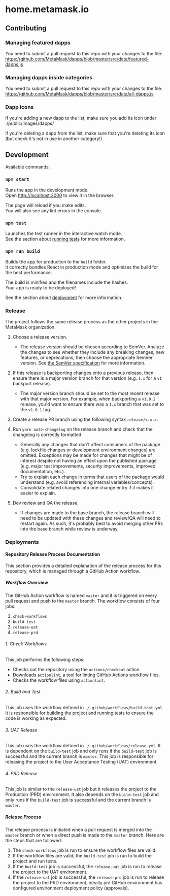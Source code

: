 # home.metamask.io

## Contributing

### Managing featured dapps

You need to submit a pull request to this repo with your changes to the file:
https://github.com/MetaMask/dapps/blob/master/src/data/featured-dapps.js

### Managing dapps inside categories

You need to submit a pull request to this repo with your changes to the file:
https://github.com/MetaMask/dapps/blob/master/src/data/all-dapps.js

### Dapp icons

If you're adding a new dapp to the list, make sure you add its icon under ./public/images/dapps/

If you're deleting a dapp from the list, make sure that you're deleting its icon (but check it's not in use in another category!)

## Development

Available commands:

### `npm start`

Runs the app in the development mode.<br>
Open [http://localhost:3000](http://localhost:3000) to view it in the browser.

The page will reload if you make edits.<br>
You will also see any lint errors in the console.

### `npm test`

Launches the test runner in the interactive watch mode.<br>
See the section about [running tests](https://facebook.github.io/create-react-app/docs/running-tests) for more information.

### `npm run build`

Builds the app for production to the `build` folder.<br>
It correctly bundles React in production mode and optimizes the build for the best performance.

The build is minified and the filenames include the hashes.<br>
Your app is ready to be deployed!

See the section about [deployment](https://facebook.github.io/create-react-app/docs/deployment) for more information.

### Release

The project follows the same release process as the other projects in the MetaMask organization. 

1. Choose a release version.

   - The release version should be chosen according to SemVer. Analyze the changes to see whether they include any breaking changes, new features, or deprecations, then choose the appropriate SemVer version. See [the SemVer specification](https://semver.org/) for more information.

2. If this release is backporting changes onto a previous release, then ensure there is a major version branch for that version (e.g. `1.x` for a `v1` backport release).

   - The major version branch should be set to the most recent release with that major version. For example, when backporting a `v1.0.2` release, you'd want to ensure there was a `1.x` branch that was set to the `v1.0.1` tag.

4. Create a release PR branch using the following syntax `release/x.x.x`.

4. Run `yarn auto-changelog` on the release branch and check that the changelog is correctly formatted.

   - Generally any changes that don't affect consumers of the package (e.g. lockfile changes or development environment changes) are omitted. Exceptions may be made for changes that might be of interest despite not having an effect upon the published package (e.g. major test improvements, security improvements, improved documentation, etc.).
   - Try to explain each change in terms that users of the package would understand (e.g. avoid referencing internal variables/concepts).
   - Consolidate related changes into one change entry if it makes it easier to explain.

5. Dev review and QA the release.

   - If changes are made to the base branch, the release branch will need to be updated with these changes and review/QA will need to restart again. As such, it's probably best to avoid merging other PRs into the base branch while review is underway.

### Deployments

#### Repository Release Process Documentation

This section provides a detailed explanation of the release process for this repository, which is managed through a GitHub Action workflow.

##### Workflow Overview

The GitHub Action workflow is named `master` and it is triggered on every pull request and push to the `master` branch. The workflow consists of four jobs:

1. `check-workflows`
2. `build-test`
3. `release-uat`
4. `release-prd`

###### 1. Check Workflows

This job performs the following steps:

- Checks out the repository using the `actions/checkout` action.
- Downloads `actionlint`, a tool for linting GitHub Actions workflow files.
- Checks the workflow files using `actionlint`.

###### 2. Build and Test

This job uses the workflow defined in `./.github/workflows/build-test.yml`. It is responsible for building the project and running tests to ensure the code is working as expected.

###### 3. UAT Release

This job uses the workflow defined in `./.github/workflows/release.yml`. It is dependent on the `build-test` job and only runs if the `build-test` job is successful and the current branch is `master`. This job is responsible for releasing the project to the User Acceptance Testing (UAT) environment.

###### 4. PRD Release

This job is similar to the `release-uat` job but it releases the project to the Production (PRD) environment. It also depends on the `build-test` job and only runs if the `build-test` job is successful and the current branch is `master`.

##### Release Process

The release process is initiated when a pull request is merged into the `master` branch or when a direct push is made to the `master` branch. Here are the steps that are followed:

1. The `check-workflows` job is run to ensure the workflow files are valid.
2. If the workflow files are valid, the `build-test` job is run to build the project and run tests.
3. If the `build-test` job is successful, the `release-uat` job is run to release the project to the UAT environment.
4. If the `release-uat` job is successful, the `release-prd` job is run to release the project to the PRD environment, ideally `prd` GitHub environment has configured environment deployment policy (approvals).


